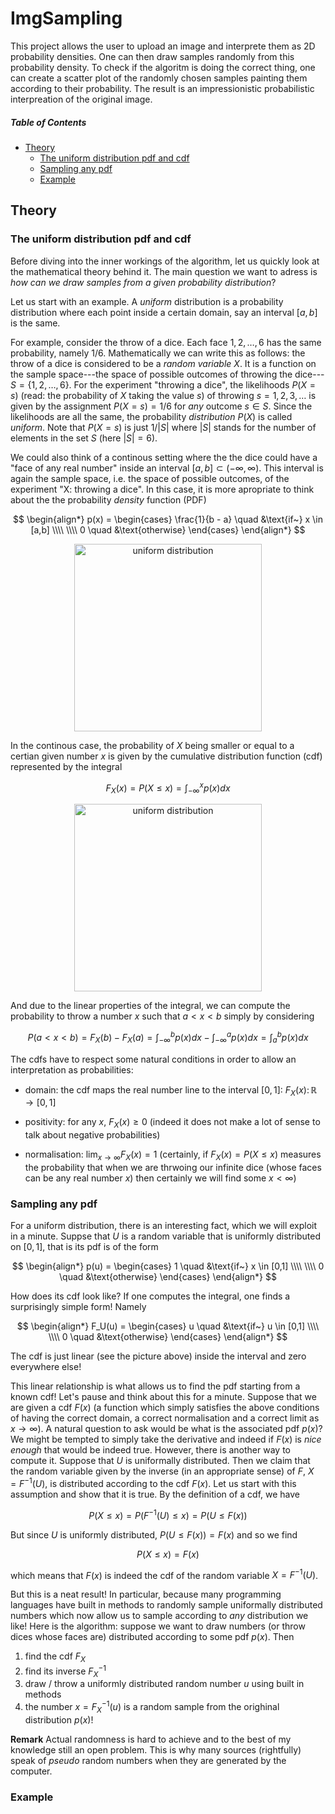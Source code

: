 # ImgSampling

This project allows the user to upload an image and interprete them as 2D probability densities. One can then draw samples randomly from this probability density. To check if the algoritm is doing the correct thing, one can create a scatter plot of the randomly chosen samples painting them according to their probability. The result is an impressionistic probabilistic interpreation of the original image.

##### Table of Contents
- [Theory](#theory)
   * [The uniform distribution pdf and cdf](#the-uniform-distribution-pdf-and-cdf)
   * [Sampling any pdf](#sampling-any-pdf)
   * [Example](#example)
 
  
 
## Theory

### The uniform distribution pdf and cdf
Before diving into the inner workings of the algorithm, let us quickly look at the mathematical theory behind it. 
The main question we want to adress is _how can we draw samples from a given probability distribution_? 

Let us start with an example.
A _uniform_ distribution is a probability distribution where each point inside a certain domain, say an interval $[a,b]$ is the same. 

For example, consider the throw of a dice. Each face $1,2,\dots,6$ has the same probability, namely $1/6$. 
Mathematically we can write this as follows: the throw of a dice is considered to be a _random variable_ $X$. It is a function on the sample space---the space of possible outcomes of throwing the dice---$S = \{1,2,\dots,6 \}$. For the experiment "throwing a dice", the likelihoods $P(X = s)$ (read: the probability of $X$ taking the value $s$) of throwing $s = 1,2,3,\dots$ is given by the assignment $P(X = s) = 1/6$ for _any_ outcome $s \in S$. Since the likelihoods are all the same, the probability _distribution_ $P(X)$ is called _uniform_. Note that $P(X = s)$ is just $1/|S|$ where $|S|$ stands for the number of elements in the set $S$ (here $|S| = 6$).

We could also think of a continous setting where the the dice could have a "face of any real number" inside an interval $[a,b] \subset (-\infty,\infty)$. This interval is again the sample space, i.e. the space of possible outcomes, of the experiment "X: throwing a dice".
In this case, it is more apropriate to think about the the probability _density_ function (PDF)

$$
\begin{align*} 
p(x) = \begin{cases} \frac{1}{b - a} \quad &\text{if~} x \in [a,b] \\\\ \\\\ 0 \quad &\text{otherwise} \end{cases} 
\end{align*}
$$

<p align="center">
 <img align="top"  src="https://github.com/dHuberYoumans/maths/tree/main/ImgSampling/img_README/uniform_pdf.png" title="uniform distribution" height=300px width=auto />
</p>

In the continous case, the probability of $X$ being smaller or equal to a certian given number $x$ is given by the cumulative distribution function (cdf) represented by the integral

$$ F_X(x) = P(X \leq x) = \int_{-\infty}^x p(x) dx $$

<p align="center">
 <img align="top"  src="https://github.com/dHuberYoumans/maths/tree/main/ImgSampling/img_README/uniform_cdf.png" title="uniform distribution" height=300px width=auto />
</p>

And due to the linear properties of the integral, we can compute the probability to throw a number $x$ such that $a < x < b$ simply by considering 

$$P(a < x < b) = F_X(b) - F_X(a) = \int_{-\infty}^b p(x)dx - \int_{-\infty}^a p(x)dx = \int_a^b p(x)dx$$

 The cdfs have to respect some natural conditions in order to allow an interpretation as probabilities:

 * domain: the cdf maps the real number line to the interval $[0,1]$: $F_X(x)\colon \mathbb{R} \to [0,1]$
   
 * positivity: for any $x$, $F_X(x) \geq 0$ (indeed it does not make a lot of sense to talk about negative probabilities)
   
 * normalisation: $\lim_{x\to \infty} F_X(x) = 1$ (certainly, if $F_X(x) = P(X \leq x)$ measures the probability that when we are thrwoing our infinite dice (whose faces can be any real number $x$) then certainly we will find some $x < \infty$) 

### Sampling any pdf 
For a uniform distribution, there is an interesting fact, which we will exploit in a minute.
Suppse that $U$ is a random variable that is uniformly distributed on $[0,1]$, that is its pdf is of the form 

$$
\begin{align*} 
p(u) = \begin{cases} 1 \quad &\text{if~} x \in [0,1] \\\\ \\\\ 0 \quad &\text{otherwise} \end{cases} 
\end{align*}
$$

How does its cdf look like? If one computes the integral, one finds a surprisingly simple form! Namely 

$$
\begin{align*} 
F_U(u) = \begin{cases} u \quad &\text{if~} u \in [0,1] \\\\ \\\\ 0 \quad &\text{otherwise} \end{cases} 
\end{align*}
$$

The cdf is just linear (see the picture above) inside the interval and zero everywhere else!

This linear relationship is what allows us to find the pdf starting from a known cdf! Let's pause and think about this for a minute. Suppose that we are given a cdf $F(x)$ (a function which simply satisfies the above conditions of having the correct domain, a correct normalisation and a correct limit as $x\to\infty$). A natural question to ask would be what is the associated pdf $p(x)$? We might be tempted to simply take the derivative and indeed if $F(x)$ is _nice enough_ that would be indeed true. However, there is another way to compute it. Suppose that $U$ is uniformally distributed. Then we claim that the random variable given by the inverse (in an appropriate sense) of $F$, $X = F^{-1}(U)$, is distributed according to the cdf $F(x)$. Let us start with this assumption and show that it is true. By the definition of a cdf, we have

$$P(X \leq x) = P( F^{-1}(U) \leq x) = P( U \leq F(x) )$$

But since $U$ is uniformly distributed, $P( U \leq F(x)) = F(x)$ and so we find 

$$P( X \leq x) = F(x)$$

which means that $F(x)$ is indeed the cdf of the random variable $X = F^{-1}(U)$.

But this is a neat result! In particular, because many programming languages have built in methods to randomly sample uniformally distributed numbers which now allow us to sample according to _any_ distribution we like! Here is the algorithm: suppose we want to draw numbers (or throw dices whose faces are) distributed according to some pdf $p(x)$. Then

1. find the cdf $F_X$
2. find its inverse $F_X^{-1}$
3. draw / throw a uniformly distributed random number $u$ using built in methods
4. the number $x = F_X^{-1}(u)$ is a random sample from the orighinal distribution $p(x)$!
 
**Remark** Actual randomness is hard to achieve and to the best of my knowledge still an open problem. This is why many sources (rightfully) speak of _pseudo_ random numbers when they are generated by the computer.

### Example

